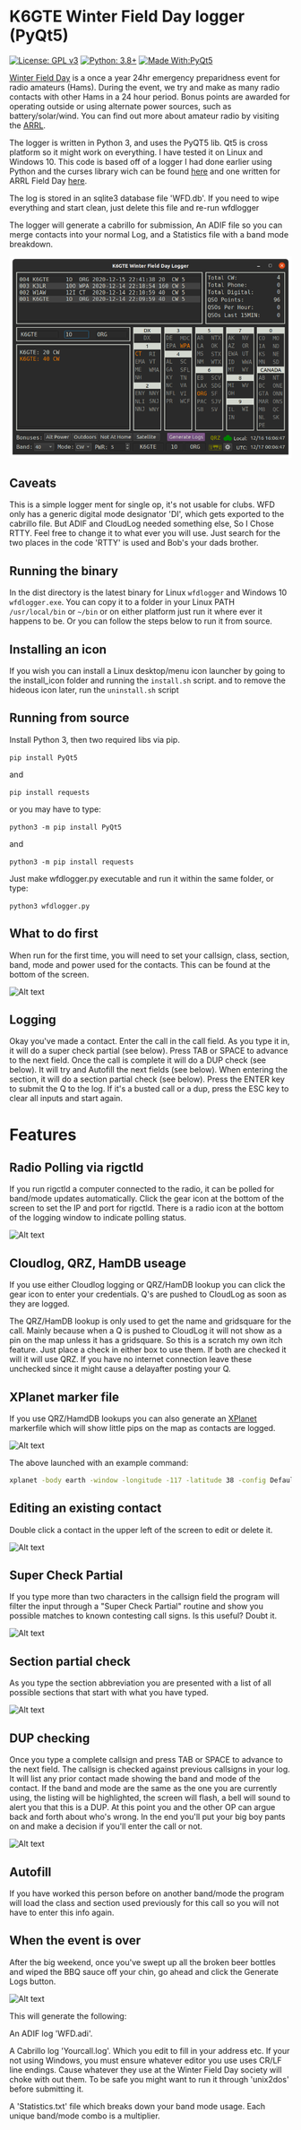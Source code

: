 # K6GTE Winter Field Day logger (PyQt5)

[![License: GPL v3](https://img.shields.io/badge/License-GPLv3-blue.svg)](https://www.gnu.org/licenses/gpl-3.0)  [![Python: 3.8+](https://img.shields.io/badge/python-3.8+-blue.svg)](https://www.python.org/downloads/)  [![Made With:PyQt5](https://img.shields.io/badge/Made%20with-PyQt5-red)](https://pypi.org/project/PyQt5/)

[Winter Field Day](https://www.winterfieldday.com/) is a once a year 24hr emergency preparidness event for radio amateurs (Hams). During the event, we try and make as many radio contacts with other Hams in a 24 hour period. Bonus points are awarded for operating outside or using alternate power sources, such as battery/solar/wind. You can find out more about amateur radio by visiting the [ARRL](https://www.arrl.org/).

The logger is written in Python 3, and uses the PyQT5 lib. Qt5 is cross platform so it might work on everything. I have tested it on Linux and Windows 10. This code is based off of a logger I had done earlier using Python and the curses library wich can be found [here](https://github.com/mbridak/wfd_py_logger) and one written for ARRL Field Day [here](https://github.com/mbridak/FieldDayLogger).

The log is stored in an sqlite3 database file 'WFD.db'. If you need to wipe everything and start clean, just delete this file and re-run wfdlogger

The logger will generate a cabrillo for submission, An ADIF file so you can merge contacts into your normal Log, and a Statistics file with a band mode breakdown.

![Alt text](https://github.com/mbridak/WinterFieldDayLogger/raw/main/pics/loggerscreenshot.png)



## Caveats

This is a simple logger ment for single op, it's not usable for clubs.
WFD only has a generic digital mode designator 'DI', which gets exported to the cabrillo file. But ADIF and CloudLog needed something else, So I Chose RTTY. Feel free to change it to what ever you will use. Just search for the two places in the code 'RTTY' is used and Bob's your dads brother.

## Running the binary

In the dist directory is the latest binary for Linux `wfdlogger` and Windows 10 `wfdlogger.exe`. You can copy it to a folder in your Linux PATH `/usr/local/bin` or `~/bin` or on either platform just run it where ever it happens to be. Or you can follow the steps below to run it from source.

## Installing an icon

If you wish you can install a Linux desktop/menu icon launcher by going to the install_icon folder and running the `install.sh` script. and to remove the hideous icon later, run the `uninstall.sh` script

## Running from source

Install Python 3, then two required libs via pip.

`pip install PyQt5`

and

`pip install requests`

or you may have to type:

`python3 -m pip install PyQt5`

and

`python3 -m pip install requests`

Just make wfdlogger.py executable and run it within the same folder, or type:

`python3 wfdlogger.py`

## What to do first

When run for the first time, you will need to set your callsign, class, section, band, mode and power used for the contacts. This can be found at the bottom of the screen.

![Alt text](https://github.com/mbridak/WinterFieldDay/blob/main/pics/yourstuff.png)

## Logging

Okay you've made a contact. Enter the call in the call field. As you type it in, it will do a super check partial (see below). Press TAB or SPACE to advance to the next field. Once the call is complete it will do a DUP check (see below).
 It will try and Autofill the next fields (see below). When entering the section, it will do a section partial check (see below). Press the ENTER key to submit the Q to the log. If it's a busted call or a dup, press the ESC key to clear all inputs and start again.

# Features

## Radio Polling via rigctld

If you run rigctld a computer connected to the radio, it can be polled for band/mode updates automatically. Click the gear icon at the bottom of the screen to set the IP and port for rigctld. There is a radio icon at the bottom of the logging window to indicate polling status.

![Alt text](https://github.com/mbridak/WinterFielsDay/blob/main/pics/loggerSettingsDialog.png)

## Cloudlog, QRZ, HamDB useage

If you use either Cloudlog logging or QRZ/HamDB lookup you can click the gear icon to enter your credentials. Q's are pushed to CloudLog as soon as they are logged.

The QRZ/HamDB lookup is only used to get the name and gridsquare for the call. Mainly because when a Q is pushed to CloudLog it will not show as a pin on the map unless it has a gridsquare. So this is a scratch my own itch feature. Just place a check in either box to use them. If both are checked it will it will use QRZ.
If you have no internet connection leave these unchecked since it might cause a delayafter posting your Q.

## XPlanet marker file

If you use QRZ/HamdDB lookups you can also generate an [XPlanet](http://xplanet.sourceforge.net/) markerfile which will show little pips on the map as contacts are logged.

![Alt text](https://github.com/mbridak/WinterFieldDay/blob/main/pics/xplanet.png)

The above launched with an example command:

```bash
xplanet -body earth -window -longitude -117 -latitude 38 -config Default -projection azmithal -radius 200 -wait 5
```

## Editing an existing contact

Double click a contact in the upper left of the screen to edit or delete it.

![Alt text](https://github.com/mbridak/WinterFieldDay/blob/main/pics/editqso.png)

## Super Check Partial

If you type more than two characters in the callsign field the program will filter the input through a "Super Check Partial" routine and show you possible matches to known contesting call signs. Is this useful? Doubt it.

![Alt text](https://github.com/mbridak/WinterFieldDay/blob/main/pics/scp.png)

## Section partial check

As you type the section abbreviation you are presented with a list of all possible sections that start with what you have typed.

![Alt text](https://github.com/mbridak/WinterFieldDay/blob/main/pics/sectioncheck.png)

## DUP checking

Once you type a complete callsign and press TAB or SPACE to advance to the next field. The callsign is checked against previous callsigns in your log. It will list any prior contact made showing the band and mode of the contact. If the band and mode are the same as the one you are currently using, the listing will be highlighted, the screen will flash, a bell will sound to alert you that this is a DUP. At this point you and the other OP can argue back and forth about who's wrong. In the end you'll put your big boy pants on and make a decision if you'll enter the call or not.

![Alt text](https://github.com/mbridak/WinterFieldDay/blob/main/pics/dupe.png)

## Autofill

If you have worked this person before on another band/mode the program will load the class and section used previously for this call so you will not have to enter this info again.

## When the event is over

After the big weekend, once you've swept up all the broken beer bottles and wiped the BBQ sauce off your chin, go ahead and click the Generate Logs button.

![Alt text](https://github.com/mbridak/WinterFieldDay/blob/main/pics/genlog.png)

This will generate the following:

An ADIF log 'WFD.adi'.

A Cabrillo log 'Yourcall.log'. Which you edit to fill in your address etc. If your not using Windows, you must ensure whatever editor you use uses CR/LF line endings. Cause whatever they use at the Winter Field Day society will choke with out them. To be safe you might want to run it through 'unix2dos' before submitting it.

A 'Statistics.txt' file which breaks down your band mode usage. Each unique band/mode combo is a multiplier.
